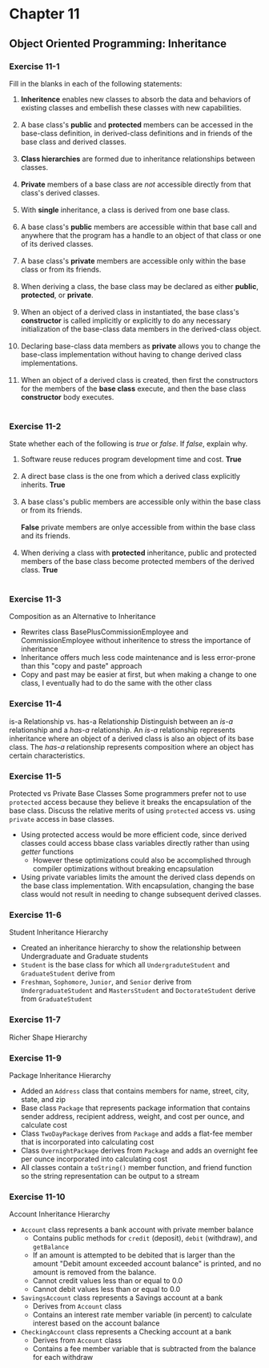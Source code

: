 # Chapter 11
## Object Oriented Programming: Inheritance

### Exercise 11-1
Fill in the blanks in each of the following statements:
1. **Inheritence** enables new classes to absorb the data and behaviors of existing classes and embellish these classes with new capabilities. <br><br>
1. A base class's **public** and **protected** members can be accessed in the base-class definition, in derived-class definitions and in friends of the base class and derived classes. <br><br>
1. **Class hierarchies**  are formed due to inheritance relationships between classes.<br><br>
1. **Private** members of a base class are *not* accessible directly from that class's derived classes.<br><br>
1. With **single** inheritance, a class is derived from one base class.<br><br>
1. A base class's **public** members are accessible within that base call and anywhere that the program has a handle to an object of that class or one of its derived classes.<br><br>
1. A base class's **private** members are accessible only within the base class or from its friends.<br><br>
1. When deriving a class, the base class may be declared as either **public**, **protected**, or **private**.<br><br>
1. When an object of a derived class in instantiated, the base class's **constructor** is called implicitly or explicitly to do any necessary initialization of the base-class data members in the derived-class object.<br><br>
1. Declaring base-class data members as **private** allows you to change the base-class implementation without having to change derived class implementations.<br><br>
1. When an object of a derived class is created, then first the constructors for the members of the **base class** execute, and then the base class **constructor** body executes.<br><br>

### Exercise 11-2
State whether each of the following is *true* or *false*. If *false*, explain why.
1. Software reuse reduces program development time and cost. **True** <br><br>
1. A direct base class is the one from which a derived class explicitly inherits. **True** <br><br>
1. A base class's public members are accessible only within the base class or from its friends. <br><br>**False** private members are onlye accessible from within the base class and its friends.<br><br>
1. When deriving a class with **protected** inheritance, public and protected members of the base class become protected members of the derived class.  **True** <br><br>

### Exercise 11-3
Composition as an Alternative to Inheritance
* Rewrites class BasePlusCommissionEmployee and CommissionEmployee without inheritence to stress the importance of inheritance
* Inheritance offers much less code maintenance and is less error-prone than this "copy and paste" approach
* Copy and past may be easier at first, but when making a change to one class, I eventually had to do the same with the other class

### Exercise 11-4
is-a Relationship vs. has-a Relationship
Distinguish between an *is-a* relationship and a *has-a* relationship.
An *is-a* relationship represents inheritance where an object of a derived class is also an object of its base class. The *has-a* relationship represents composition where an object has certain characteristics.

### Exercise 11-5
Protected vs Private Base Classes
Some programmers prefer not to use <code>protected</code> access because they believe it breaks the encapsulation of the base class. Discuss the relative merits of using <code>protected</code> access vs. using <code>private</code> access in base classes.
* Using protected access would be more efficient code, since derived classes could access bbase class variables directly rather than using *getter* functions
    * However these optimizations could also be accomplished through compiler optimizations without breaking encapsulation
* Using private variables limits the amount the derived class depends on the base class implementation. With encapsulation, changing the base class would not result in needing to change subsequent derived classes.

### Exercise 11-6
Student Inheritance Hierarchy
* Created an inheritance hierarchy to show the relationship between Undergraduate and Graduate students
* <code>Student</code> is the base class for which all <code>UndergraduteStudent</code> and <code>GraduateStudent</code> derive from
* <code>Freshman</code>, <code>Sophomore</code>, <code>Junior</code>, and <code>Senior</code> derive from <code>UndergraduateStudent</code> and <code>MastersStudent</code> and <code>DoctorateStudent</code> derive from <code>GraduateStudent</code>

### Exercise 11-7
Richer Shape Hierarchy

### Exercise 11-9
Package Inheritance Hierarchy
* Added an <code>Address</code> class that contains members for name, street, city, state, and zip
* Base class <code>Package</code> that represents package information that contains sender address, recipient address, weight, and cost per ounce, and calculate cost
* Class <code>TwoDayPackage</code> derives from <code>Package</code> and adds a flat-fee member that is incorporated into calculating cost
* Class <code>OvernightPackage</code> derives from <code>Package</code> and adds an overnight fee per ounce incorporated into calculating cost
* All classes contain a <code>toString()</code> member function, and friend function so the string representation can be output to a stream

### Exercise 11-10
Account Inheritance Hierarchy
* <code>Account</code> class represents a bank account with private member balance
    * Contains public methods for <code>credit</code> (deposit), <code>debit</code> (withdraw), and <code>getBalance</code>
    * If an amount is attempted to be debited that is larger than the amount "Debit amount exceeded account balance" is printed, and no amount is removed from the balance.
    * Cannot credit values less than or equal to 0.0
    * Cannot debit values less than or equal to 0.0
* <code>SavingsAccount</code> class represents a Savings account at a bank
    * Derives from <code>Account</code> class
    * Contains an interest rate member variable (in percent) to calculate interest based on the account balance
* <code>CheckingAccount</code> class represents a Checking account at a bank
    * Derives from <code>Account</code> class
    * Contains a fee member variable that is subtracted from the balance for each withdraw
